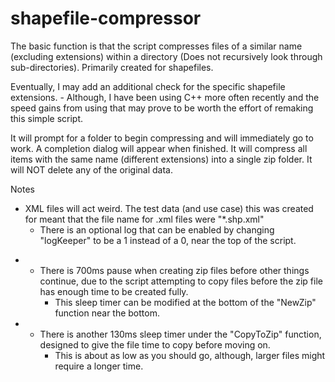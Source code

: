 # shapefile-compressor
The basic function is that the script compresses files of a similar name (excluding extensions) within a directory (Does not recursively look through sub-directories). Primarily created for shapefiles.

Eventually, I may add an additional check for the specific shapefile extensions. - Although, I have been using C++ more often recently and the speed gains from using that may prove to be worth the effort of remaking this simple script.

It will prompt for a folder to begin compressing and will immediately go to work. A completion dialog will appear when finished.
It will compress all items with the same name (different extensions) into a single zip folder. It will NOT delete any of the original data.

Notes
  - XML files will act weird. The test data (and use case) this was created for meant that the file name for .xml files were "*.shp.xml"
	- There is an optional log that can be enabled by changing "logKeeper" to be a 1 instead of a 0, near the top of the script.
*	- There is 700ms pause when creating zip files before other things continue, due to the script attempting to copy files before the zip 
	file has enough time to be created fully.
		- This sleep timer can be modified at the bottom of the "NewZip" function near the bottom.
*	- There is another 130ms sleep timer under the "CopyToZip" function, designed to give the file time to copy before moving on.
		- This is about as low as you should go, although, larger files might require a longer time.
